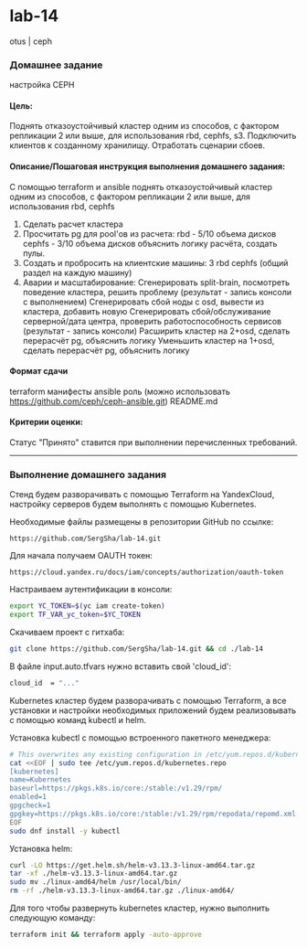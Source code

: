 # lab-14
otus | ceph

### Домашнее задание
настройка CEPH

#### Цель:
Поднять отказоустойчивый кластер одним из способов, с фактором репликации 2 или выше, для использования rbd, cephfs, s3. 
Подключить клиентов к созданному хранилищу. Отработать сценарии сбоев.

#### Описание/Пошаговая инструкция выполнения домашнего задания:
C помощью terraform и ansible поднять отказоустойчивый кластер одним из способов, с фактором репликации 2 или выше, для использования rbd, cephfs

1. Cделать расчет кластера
2. Просчитать pg для pool'ов из расчета:
   rbd - 5/10 объема дисков
   cephfs - 3/10 объема дисков
   объяснить логику расчёта, создать пулы.
3. Создать и пробросить на клиентские машины:
   3 rbd
   cephfs (общий раздел на каждую машину)
4. Аварии и масштабирование:
   Сгенерировать split-brain, посмотреть поведение кластера, решить проблему (результат - запись консоли с выполнением)
   Сгенерировать сбой ноды с osd, вывести из кластера, добавить новую
   Сгенерировать сбой/обслуживание серверной/дата центра, проверить работоспособность сервисов (результат - запись консоли)
   Расширить кластер на 2+osd, сделать перерасчёт pg, объяснить логику
   Уменьшить кластер на 1+osd, сделать перерасчёт pg, объяснить логику

#### Формат сдачи
terraform манифесты
ansible роль (можно использовать https://github.com/ceph/ceph-ansible.git)
README.md

#### Критерии оценки:
Статус "Принято" ставится при выполнении перечисленных требований.

---

### Выполнение домашнего задания

Стенд будем разворачивать с помощью Terraform на YandexCloud, настройку серверов будем выполнять с помощью Kubernetes.

Необходимые файлы размещены в репозитории GitHub по ссылке:
```
https://github.com/SergSha/lab-14.git
```

Для начала получаем OAUTH токен:
```
https://cloud.yandex.ru/docs/iam/concepts/authorization/oauth-token
```

Настраиваем аутентификации в консоли:
```bash
export YC_TOKEN=$(yc iam create-token)
export TF_VAR_yc_token=$YC_TOKEN
```

Скачиваем проект с гитхаба:
```bash
git clone https://github.com/SergSha/lab-14.git && cd ./lab-14
```

В файле input.auto.tfvars нужно вставить свой 'cloud_id':
```bash
cloud_id  = "..."
```

Kubernetes кластер будем разворачивать с помощью Terraform, а все установки и настройки необходимых приложений будем реализовывать с помощью команд kubectl и helm.

Установка kubectl с помощью встроенного пакетного менеджера:
```bash
# This overwrites any existing configuration in /etc/yum.repos.d/kubernetes.repo
cat <<EOF | sudo tee /etc/yum.repos.d/kubernetes.repo
[kubernetes]
name=Kubernetes
baseurl=https://pkgs.k8s.io/core:/stable:/v1.29/rpm/
enabled=1
gpgcheck=1
gpgkey=https://pkgs.k8s.io/core:/stable:/v1.29/rpm/repodata/repomd.xml.key
EOF
sudo dnf install -y kubectl
```

Установка helm:
```bash
curl -LO https://get.helm.sh/helm-v3.13.3-linux-amd64.tar.gz
tar -xf ./helm-v3.13.3-linux-amd64.tar.gz
sudo mv ./linux-amd64/helm /usr/local/bin/
rm -rf ./helm-v3.13.3-linux-amd64.tar.gz ./linux-amd64/
```

Для того чтобы развернуть kubernetes кластер, нужно выполнить следующую команду:
```bash
terraform init && terraform apply -auto-approve
```

